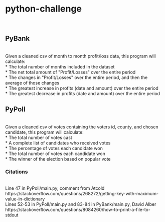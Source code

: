 # python-challenge
<br>

## PyBank ##
<br>
Given a cleaned csv of month to month profit/loss data, this program will calculate:
<br>
* The total number of months included in the dataset
<br>
* The net total amount of "Profit/Losses" over the entire period
<br>
* The changes in "Profit/Losses" over the entire period, and then the average of those changes
<br>
* The greatest increase in profits (date and amount) over the entire period
<br>
* The greatest decrease in profits (date and amount) over the entire period
<br>

## PyPoll ##
<br>
Given a cleaned csv of votes containing the voters id, county, and chosen candidate, this program will calculate:
<br>
* The total number of votes cast
<br>
* A complete list of candidates who received votes
<br>
* The percentage of votes each candidate won
<br>
* The total number of votes each candidate won
<br>
* The winner of the election based on popular vote
<br>

### Citations
<br>
Line 47 in PyPoll/main.py, comment from Atcold https://stackoverflow.com/questions/268272/getting-key-with-maximum-value-in-dictionary
<br>
Lines 52-53 in PyPoll/main.py and 83-84 in PyBank/main.py, David Alber https://stackoverflow.com/questions/8084260/how-to-print-a-file-to-stdout
<br>
